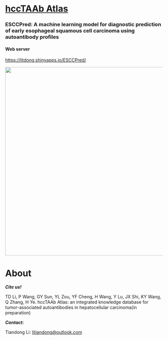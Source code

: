 <h1><a href="http://nscc.zzu.edu.cn/hccTAAb/">hccTAAb Atlas </a></h1>

### ESCCPred: A machine learning model for diagnostic prediction of early esophageal squamous cell carcinoma using autoantibody profiles
#### Web server

https://litdong.shinyapps.io/ESCCPred/

<img src="https://github.com/tiandongli/hccTAAb/blob/main/www/0_flow%20diagram.png" style='width: 600px; height: auto;'>

<h1>About</h1>

***Cite us!***

TD Li, P Wang, GY Sun, YL Zou, YF Cheng, H Wang, Y Lu, JX Shi, KY Wang, Q Zhang, H Ye. hccTAAb Atlas: an integrated knowledge database for tumor-associated autoantibodies in hepatocellular carcinoma(in preparation)

***Contact:***

Tiandong Li: litiandong@outlook.com

